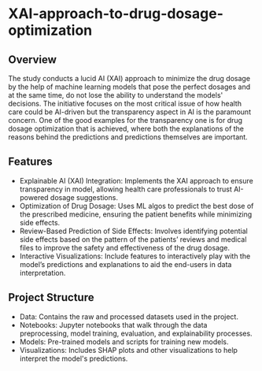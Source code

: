 # XAI-approach-to-drug-dosage-optimization

## Overview
The study conducts a lucid AI (XAI) approach to minimize the drug dosage by the help of machine learning models that pose the perfect dosages and at the same time, do not lose the ability to understand the models' decisions. The initiative focuses on the most critical issue of how health care could be AI-driven but the transparency aspect in AI is the paramount concern. One of the good examples for the transparency one is for drug dosage optimization that is achieved, where both the explanations of the reasons behind the predictions and predictions themselves are important.

## Features

- Explainable AI (XAI) Integration: Implements the XAI approach to ensure transparency in model, allowing health care professionals to trust AI-powered dosage suggestions.
- Optimization of Drug Dosage: Uses ML algos to predict the best dose of the prescribed medicine, ensuring the patient benefits while minimizing side effects.
- Review-Based Prediction of Side Effects: Involves identifying potential side effects based on the pattern of the patients’ reviews and medical files to improve the safety and               effectiveness of the drug dosage.
- Interactive Visualizations: Include features to interactively play with the model’s predictions and explanations to aid the end-users in data interpretation.

## Project Structure

- Data: Contains the raw and processed datasets used in the project.
- Notebooks: Jupyter notebooks that walk through the data preprocessing, model training, evaluation, and explainability processes.
- Models: Pre-trained models and scripts for training new models.
- Visualizations: Includes SHAP plots and other visualizations to help interpret the model's predictions.


